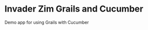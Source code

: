 Invader Zim Grails and Cucumber
===============================

Demo app for using Grails with Cucumber
